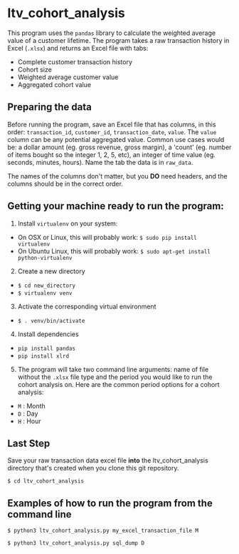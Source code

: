 # ltv_cohort_analysis
This program uses the `pandas` library to calculate the weighted average value of a customer lifetime. The program takes a raw transaction history in Excel (`.xlsx`) and returns an Excel file with tabs:
- Complete customer transaction history
- Cohort size
- Weighted average customer value
- Aggregated cohort value

## Preparing the data

Before running the program, save an Excel file that has columns, in this order: `transaction_id`, `customer_id`, `transaction_date`, `value`. The `value` column can be any potential aggregated value. Common use cases would be: a dollar amount (eg. gross revenue, gross margin), a 'count' (eg. number of items bought so the integer 1, 2, 5, etc), an integer of time value (eg. seconds, minutes, hours).
Name the tab the data is in `raw_data`.

The names of the columns don't matter, but you **DO** need headers, and the columns should be in the correct order.

## Getting your machine ready to run the program:
1. Install `virtualenv` on your system:
  - On OSX or Linux, this will probably work: `$ sudo pip install virtualenv`
  - On Ubuntu Linux, this will probably work: `$ sudo apt-get install python-virtualenv`
2. Create a new directory 
  - `$ cd new_directory`
  - `$ virtualenv venv`
3. Activate the corresponding virtual environment
- `$ . venv/bin/activate`
4. Install dependencies
- `pip install pandas`
- `pip install xlrd`
5. The program will take two command line arguments: name of file without the `.xlsx` file type and the period you would like to run the cohort analysis on. Here are the common period options for a cohort analysis:
  - `M` : Month
  - `D` : Day
  - `H` : Hour
  
## Last Step

Save your raw transaction data excel file **into** the ltv_cohort_analysis directory that's created when you clone this git repository.

`$ cd ltv_cohort_analysis`

## Examples of how to run the program from the command line

`$ python3 ltv_cohort_analysis.py my_excel_transaction_file M`

`$ python3 ltv_cohort_analysis.py sql_dump D`
